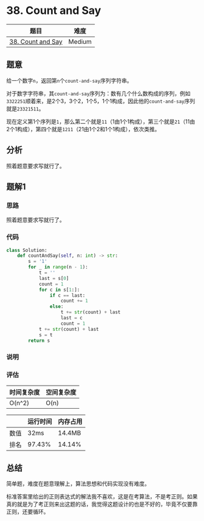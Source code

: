 # 38. Count and Say

| 题目 | 难度 |
| ---- | ---- |
| [38. Count and Say](https://leetcode.com/problems/count-and-say/) | Medium |

## 题意

给一个数字`n`，返回第`n`个`count-and-say`序列字符串。

对于数字字符串，其`count-and-say`序列为：数有几个什么数构成的序列，例如`3322251`顺着来，是2个3，3个2，1个5，1个1构成，因此他的`count-and-say`序列就是`23321511`。

现在定义第1个序列是`1`，那么第二个就是`11`（1由1个1构成），第三个就是`21`（11由2个1构成），第四个就是`1211`（21由1个2和1个1构成），依次类推。

## 分析

照着题意要求写就行了。

## 题解1

### 思路

照着题意要求写就行了。

### 代码

```python
class Solution:
    def countAndSay(self, n: int) -> str:
        s = '1'
        for _ in range(n - 1):
            t = ''
            last = s[0]
            count = 1
            for c in s[1:]:
                if c == last:
                    count += 1
                else:
                    t += str(count) + last
                    last = c
                    count = 1
            t += str(count) + last
            s = t
        return s
```

### 说明

### 评估

| 时间复杂度 | 空间复杂度 |
| ---- | ---- |
| O(n^2) | O(n) |

| | 运行时间 | 内存占用 |
| ---- | ---- | ---- |
| 数值 | 32ms | 14.4MB |
| 排名 | 97.43% | 14.14% |

## 总结

简单题，难度在题意理解上，算法思想和代码实现没有难度。

标准答案里给出的正则表达式的解法我不喜欢，这是在考算法，不是考正则。如果真的就是为了考正则来出这题的话，我觉得这题设计的也是不好的，毕竟不仅要靠正则，还要循环。
